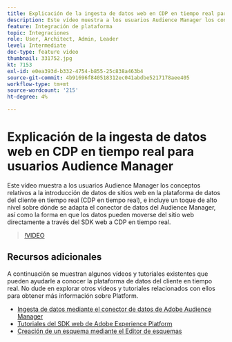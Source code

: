 ```yaml
---
title: Explicación de la ingesta de datos web en CDP en tiempo real para usuarios Audience Manager
description: Este vídeo muestra a los usuarios Audience Manager los conceptos relativos a la introducción de datos de sitios web en la plataforma de datos del cliente en tiempo real (CDP en tiempo real), e incluye un toque de alto nivel sobre dónde se adapta el conector de datos del Audience Manager, así como la forma en que los datos pueden moverse del sitio web directamente a través del SDK web a CDP en tiempo real.
feature: Integración de plataforma
topic: Integraciones
role: User, Architect, Admin, Leader
level: Intermediate
doc-type: feature video
thumbnail: 331752.jpg
kt: 7153
exl-id: e0ea393d-b332-4754-b855-25c838a463b4
source-git-commit: 4b91696f840518312ec041abdbe5217178aee405
workflow-type: tm+mt
source-wordcount: '215'
ht-degree: 4%

---
```


# Explicación de la ingesta de datos web en CDP en tiempo real para usuarios Audience Manager

Este vídeo muestra a los usuarios Audience Manager los conceptos relativos a la introducción de datos de sitios web en la plataforma de datos del cliente en tiempo real (CDP en tiempo real), e incluye un toque de alto nivel sobre dónde se adapta el conector de datos del Audience Manager, así como la forma en que los datos pueden moverse del sitio web directamente a través del SDK web a CDP en tiempo real.

>[!VIDEO](https://video.tv.adobe.com/v/331752/?quality=12&learn=on)

## Recursos adicionales

A continuación se muestran algunos vídeos y tutoriales existentes que pueden ayudarle a conocer la plataforma de datos del cliente en tiempo real. No dude en explorar otros vídeos y tutoriales relacionados con ellos para obtener más información sobre Platform.

* [Ingesta de datos mediante el conector de datos de Adobe Audience Manager](https://experienceleague.adobe.com/docs/platform-learn/tutorials/sources/ingest-data-from-aam.html?lang=en#sources)
* [Tutoriales del SDK web de Adobe Experience Platform](https://experienceleague.adobe.com/docs/web-sdk-learn/tutorials/overview.html?lang=en)
* [Creación de un esquema mediante el Editor de esquemas](https://experienceleague.adobe.com/docs/experience-platform/xdm/tutorials/create-schema-ui.html?lang=en#getting-started)

